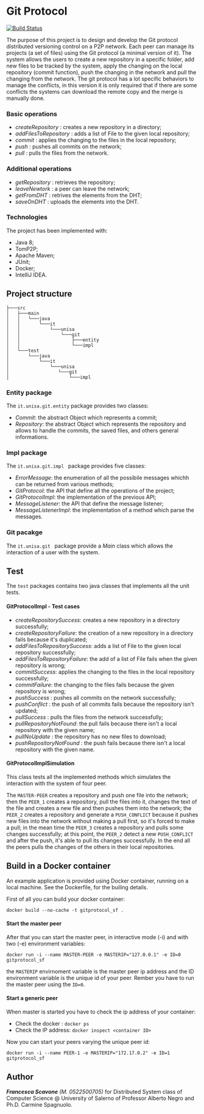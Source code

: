 # Git Protocol 
[![Build Status](https://travis-ci.org/fscavone1/gitprotocol_sf.svg?branch=master)](https://travis-ci.org/fscavone1/gitprotocol_sf)

The purpose of this project is to design and develop the Git protocol distributed versioning control on a P2P network. Each peer can manage its projects (a set of files) using the Git protocol (a minimal version of it). The system allows the users to create a new repository in a specific folder, add new files to be tracked by the system, apply the changing on the local repository (commit function), push the changing in the network and pull the changing from the network. The git protocol has a lot specific behaviors to manage the conflicts, in this version it is only required that if there are some conflicts the systems can download the remote copy and the merge is manually done. 

### Basic operations
- *createRepository* : creates a new repository in a directory;
- *addFilesToRepository* : adds a list of File to the given local repository;
- *commit* : applies the changing to the files in the local repository;
- *push* : pushes all commits on the network;
- *pull* : pulls the files from the network.

### Additional operations
- *getRepository* : retrieves the repository;
- *leaveNewtork* : a peer can leave the network;
- *getFromDHT* : retrives the elements from the DHT;
- *saveOnDHT* : uploads the elements into the DHT.

### Technologies
The project has been implemented with:
- Java 8;
- TomP2P;
- Apache Maven;
- JUnit;
- Docker;
- IntelliJ IDEA.

## Project structure
```
├───src
│   ├───main
│   │   └───java
│   │       └───it
│   │           └───unisa
│   │               └───git
│   │                   ├───entity
│   │                   └───impl
│   └───test
│       └───java
│           └───it
│               └───unisa
│                  └───git
│                      └───impl
```
### Entity package
The ```it.unisa.git.entity``` package provides two classes:
- *Commit*: the abstract Object which represents a commit;
- *Repository*: the abstract Object which represents the repository and allows to handle the commits, the saved files, and others general informations.

### Impl package
The ```it.unisa.git.impl ``` package provides five classes:
- *ErrorMessage*: the enumeration of all the possibile messages whichh can be returned from various methods;
- *GitProtocol*: the API that define all the operations of the project;
- *GitProtocolImpl*: the implementation of the previous API;
- *MessageListener*: the API that define the message listener;
- *MessageListenerImpl*: the implementation of a method which parse the messages.

### Git pacakge
The ```it.unisa.git ``` package provide a *Main* class which allows the interaction of a user with the system. 

## Test
The ```test``` packages contains two java classes that implements all the unit tests. 

#### GitProtocolImpl - Test cases
- *createRepositorySuccess*: creates a new repository in a directory successfully;
- *createRepositoryFailure*: the creation of a new repository in a directory fails because it's duplicated;
- *addFilesToRepositorySuccess*: adds a list of File to the given local repository successfully;
- *addFilesToRepositoryFailure*: the add of a list of File fails when the given repository is wrong;
- *commitSuccess*: applies the changing to the files in the local repository successfully;
- *commitFailure*: the changing to the files fails because the given repository is wrong;
- *pushSuccess* : pushes all commits on the network successfully;
- *pushConflict* : the push of all commits fails because the repository isn't updated;
- *pullSuccess* : pulls the files from the network successfully;
- *pullRepositoryNotFound*: the pull fails because there isn't a local repository with the given name;
- *pullNoUpdate* : the repository has no new files to download;
- *pushRepositoryNotFound* : the push fails because there isn't a local repository with the given name.

#### GitProtocolImplSimulation
This class tests all the implemented methods which simulates the interaction with the system of four peer. 

The ```MASTER-PEER``` creates a repository and push one file into the network; then the ```PEER_1``` creates a repository, pull the files into it, changes the text of the file and creates a new file and then pushes them into the network; the ```PEER_2``` creates a repository and generate a ```PUSH_CONFLICT``` because it pushes new files into the network without making a pull first, so it's forced to make a pull; in the mean time the ```PEER_3``` creates a repository and pulls some changes successfully; at this point, the ```PEER_2``` detect a new ```PUSH_CONFLICT``` and after the push, it's able to pull its changes successfully. In the end all the peers pulls the changes of the others in their local repositories.

## Build in a Docker container
An example application is provided using Docker container, running on a local machine. See the Dockerfile, for the builing details.

First of all you can build your docker container:
```
docker build --no-cache -t gitprotocol_sf .
```
#### Start the master peer
After that you can start the master peer, in interactive mode (-i) and with two (-e) environment variables:
```
docker run -i --name MASTER-PEER -e MASTERIP="127.0.0.1" -e ID=0 gitprotocol_sf
```
the ```MASTERIP``` envirnoment variable is the master peer ip address and the ID environment variable is the unique id of your peer. Rember you have to run the master peer using the ```ID=0```.

#### Start a generic peer
When master is started you have to check the ip address of your container:

- Check the docker : ```docker ps```
- Check the IP address: ```docker inspect <container ID>```

Now you can start your peers varying the unique peer id:
```
docker run -i --name PEER-1 -e MASTERIP="172.17.0.2" -e ID=1 gitprotocol_sf
```

## Author
***Francesca Scavone** (M. 0522500705)* for Distributed System class of Computer Science @ University of Salerno of Professor Alberto Negro and Ph.D. Carmine Spagnuolo.
